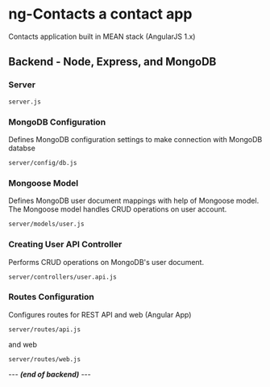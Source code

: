 # ng-Contacts a contact app

Contacts application built in MEAN stack (AngularJS 1.x)

## Backend - Node, Express, and MongoDB 

### Server 

``` server.js ```

### MongoDB Configuration 

Defines MongoDB configuration settings to make connection with MongoDB databse 

``` server/config/db.js ```

### Mongoose Model 

Defines MongoDB user document mappings with help of Mongoose model. The Mongoose model handles CRUD operations on user account. 

``` server/models/user.js ```

### Creating User API Controller 

Performs CRUD operations on MongoDB's user document. 

``` server/controllers/user.api.js ```

### Routes Configuration 

Configures routes for REST API and web (Angular App)

``` server/routes/api.js ```

and web

``` server/routes/web.js ```

--- _**(end of backend)**_ ---

